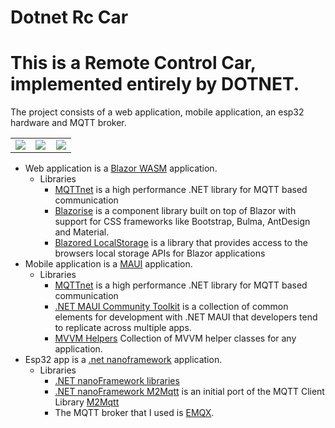 # Dotnet Rc Car

# This is a Remote Control Car, implemented entirely by DOTNET.
The project consists of a web application, mobile application, an esp32 hardware and MQTT broker.
<table align="center">
   <tbody>
      <tr>
   <td width="33%">
      <img src="https://user-images.githubusercontent.com/1418779/158342063-81faf540-3421-470d-94cd-0a2626988c14.png" >
   </td>
   <td width="33%">
      <img src="https://user-images.githubusercontent.com/1418779/158209597-2e0f12f3-ce57-40e8-9280-aff0aeed20f6.png" >
   </td>
   <td width="33%">
      <img src="https://user-images.githubusercontent.com/1418779/158344238-53fad39f-65f3-47b7-ade2-22d0e1f48765.png">
   </td>
   </tr>
   </tbody>
</table>

*   Web application is a [Blazor WASM](https://dotnet.microsoft.com/en-us/apps/aspnet/web-apps/blazor) application.
    * Libraries
      *   [MQTTnet](https://github.com/dotnet/MQTTnet) is a high performance .NET library for MQTT based communication
      *   [Blazorise](Blazorise) is a component library built on top of Blazor with support for CSS frameworks like Bootstrap, Bulma, AntDesign and Material.
      *   [Blazored LocalStorage](https://github.com/Blazored/LocalStorage) is a library that provides access to the browsers local storage APIs for Blazor applications
*   Mobile application is a [MAUI](https://docs.microsoft.com/en-us/dotnet/maui/what-is-maui) application.
    *   Libraries
        *   [MQTTnet](https://github.com/dotnet/MQTTnet) is a high performance .NET library for MQTT based communication
        *   [.NET MAUI Community Toolkit](https://github.com/CommunityToolkit/Maui) is a collection of common elements for development with .NET MAUI that developers tend to replicate across multiple apps.
        *   [MVVM Helpers](https://github.com/jamesmontemagno/mvvm-helpers) Collection of MVVM helper classes for any application.
*   Esp32 app is a [.net nanoframework](https://www.nanoframework.net/) application.
    *   Libraries
        *   [.NET nanoFramework libraries](https://github.com/nanoframework?type=source)
        *   [.NET nanoFramework M2Mqtt](https://github.com/nanoframework/nanoFramework.m2mqtt) is an initial port of the MQTT Client Library [M2Mqtt](https://github.com/eclipse/paho.mqtt.m2mqtt)
        *   The MQTT broker that I used is [EMQX](https://www.emqx.io/).
